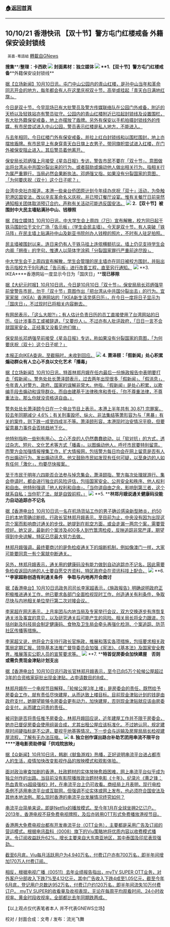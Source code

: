 ###  [:house:返回首頁](https://github.com/ourhimalayas/txt)
---


## 10/10/21 香港快讯 【双十节】警方屯门红楼戒备 外籍保安设封锁线
` 英喜-粵語組` [轉載自GNews](https://gnews.org/zh-hans/1585426/)

**搜集****/****整理：卡西欧**
![](https://assets.gnews.org/wp-content/uploads/2021/10/1010fenmian.jpg)
封面素材：独立媒体
![](https://assets.gnews.org/wp-content/uploads/2021/10/Screen-Shot-2021-10-10-at-9.39.30-AM.png)
**1.****【双十节】警方屯门红楼戒备****外籍保安设封锁线**

[据【立场新闻】10月10日讯，屯门中山公园内的青山红楼，是孙中山当年和革命同志开会的地方，每年都会有人在这里庆祝双十节，高举或挂起「青天白日满地红旗」。](https://www.thestandnews.com/politics/雙十節警方屯門紅樓戒備-外籍保安設封鎖線)

[今日是双十节，今早现场已有大批警员及警方传媒联络队在公园门外戒备，附近的天桥以及轻铁站亦有警员驻守。公园内的青山红楼附近已拉起封锁线及设置围栏，有大批外籍保安戒备，地上亦摆放了盾牌。另外有保安以手机拍摄封锁线外的传媒，有市民尝试进入中山公园，警员表示红楼是私人地方，不能进入。](https://www.thestandnews.com/politics/雙十節警方屯門紅樓戒備-外籍保安設封鎖線)

[与去年相同，今日红楼门外有保安戒备，并拉上红白封锁线和以围栏围封，地上亦摆放盾牌。有市民早上有身穿青天白日旗上衣男子，带同旗帜尝试进入红楼，在门外被保安阻止进入，其后警员着他离开。](https://www.thestandnews.com/politics/雙十節警方屯門紅樓戒備-外籍保安設封鎖線)

[保安局长邓炳强上月接受《星岛日报》专访，警告市民不要在「双十节」，意图做出将台湾从中共国分裂出来的行为，或者鼓励或煽动他人做出相关行为，指相关行为属严重罪行，当局必然会果断执法。邓炳强又指，如果没有分裂国家的意图，「为何要庆祝（双十）这个日子呢？」](https://www.thestandnews.com/politics/雙十節警方屯門紅樓戒備-外籍保安設封鎖線)

[台湾中央社亦报道，本港一些亲台侨团原计划今年续办庆祝「双十」活动，为免触犯港区国安法，改以辛亥革命名义庆祝，并已预订餐厅设宴。惟有关餐厅日前突然通知相关团体取消预订合约，声称有关活动可能违反国安法。](https://www.thestandnews.com/politics/雙十節警方屯門紅樓戒備-外籍保安設封鎖線)
![](https://assets.gnews.org/wp-content/uploads/2021/10/Screen-Shot-2021-10-10-at-9.39.41-AM.png)
**2.****【双十节】被围封中大民主墙****贴满孙中山、钱穆照**

[据【独立媒体】10月10日讯，中大学生会上周四（7日）宣布解散，校方同日起于铁马围封位于文化广场「告示板」（学生会民主墙）。今天是双十节，有人突破「铁马阵」在民主墙上贴满孙中山及新亚书院创办人钱穆的照片，不时有人驻足拍照。](https://www.inmediahk.net/node/政經/【雙十節】被圍封中大民主牆-貼滿孫中山、錢穆照)

[民主墙被围封以来，连日来仍有人于铁马挂上连侬横额抗议。墙上仍见支持学生会内阁「朔夜」的字句，惟遭人以简体字涂鸦「分裂国家罪行严重前途尽毁」。](https://www.inmediahk.net/node/政經/【雙十節】被圍封中大民主牆-貼滿孫中山、錢穆照)

[中大学生会于上周四宣布解散，学生会管理的民主墙亦在同日被校方围封，并贴出告示指校方于9月通过「告示板」进行改善工程，直至另行通知。](https://www.inmediahk.net/node/政經/【雙十節】被圍封中大民主牆-貼滿孫中山、錢穆照)
![](https://assets.gnews.org/wp-content/uploads/2021/10/Screen-Shot-2021-10-10-at-9.39.53-AM.png)
**3.  IKEA****香港网站一度显示今日为「国庆日」****现已移除**

[据【大纪元时报】10月10日讯，今日是10月10日「双十节」，保安局局长邓炳强早前曾警告市民，勿于「双十节」意图作出「把台湾从中共国分裂出去」的行为。宜家家居（IKEA）香港网站的「IKEA新生活灵感日历」，在今日一度将日子显示为「国庆日」，不过现时已将相关内容删去。](https://hk.epochtimes.com/news/2021-10-10/84870158)

[有网民表示，「这么大胆?!」；有人估计负责日历的员工直接使用了台湾网站的日历，估计涉事员工或被辞退，「又要炒人」。不过亦有人批评政府，「日日一言不合就国家安全，正经事又没看见他们做」](https://hk.epochtimes.com/news/2021-10-10/84870158)

[保安局长邓炳强早前接受《星岛日报》专访，称如果没有分裂国家的意图，「为何要庆祝（双十）这个日子呢？」](https://hk.epochtimes.com/news/2021-10-10/84870158)

[本报正向IKEA查询，至截稿时，未收到回应。](https://hk.epochtimes.com/news/2021-10-10/84870158)
![](https://assets.gnews.org/wp-content/uploads/2021/10/Screen-Shot-2021-10-10-at-9.40.01-AM.png)
**4. ****萧泽颐：「假新闻」处心积累煽动群众****有人立心不良以文化艺术「播毒」**

[据【立场新闻】10月10日讯，特首林郑月娥在任内最后一份施政报告中表明要打击「假新闻」。警务处处长萧泽颐表示，过去两年出现很多「假新闻」、「假消息」，令年青人对警方、政府、国家的误解非常大。他指，「假新闻」是处心积累，以欺编手段去煽动和误导群众。而自由建基于法律秩序和责任，「你不尊重法律，不尊重法治，那么你就没资格讲自由。」](https://www.thestandnews.com/politics/蕭澤頤假新聞處心積累煽動群眾-有人立心不良以文化藝術播毒)

[警务处处长萧泽颐今日在一个电台节目上表示，本港上半年共有 30,871 宗罪案，较去年同期减少 4.6%；有关刑事毁坏、纵火、非法集结等萧形容为与「黑暴」有关的案件，则下跌一成至四成半不等。萧泽颐形容，本港现时治安情况平稳，但要留意暴力事件会否转趋地下化。](https://www.thestandnews.com/politics/蕭澤頤假新聞處心積累煽動群眾-有人立心不良以文化藝術播毒)

[他特别指称一些别有用心、立心不良的人仍然蠢蠢欲动，以「软对抗」的方式，透过杂志、短片、文化艺术等方式「播毒」，以图煽动他人，呼吁市民要特别留意。而警方会加强情报搜集工作，扩大情报网，包括警方每日均会在网上留意是否有人作出煽动行为、发出煽动讯息。他又鼓励市民如发现有任何可疑，以至身边的人如有任何「激化」，均要尽快报案。](https://www.thestandnews.com/politics/蕭澤頤假新聞處心積累煽動群眾-有人立心不良以文化藝術播毒)

[至于市民于明年六四能否合法参与悼念集会，萧泽颐指，警方每次处理就游行、集会申请时，都会进行独立的风险评估，包括国家安全、公共安全和秩序、他人权利和自由。他特别强调「他人权利和自由」，「当你讲自由之余，影响到第三者，这个就系自私；当你犯了法，就是自毁前程。」](https://www.thestandnews.com/politics/蕭澤頤假新聞處心積累煽動群眾-有人立心不良以文化藝術播毒)
![](https://assets.gnews.org/wp-content/uploads/2021/10/Screen-Shot-2021-10-10-at-9.40.13-AM.png)
**5. ****林郑月娥说通关健康码没能力自动追踪亦不记名**

[据【香港电台】10月10日讯一名在机场货站工作的男子确诊感染新型肺炎，约50日的本地零确诊断缆。行政长官林郑月娥表示，至目前为止，中央没有因为出现这宗个案而影响商讨通关的步伐。她提到在航空方面，或会走漏一两宗个案，需要管控好。她又说，最新的个案涉及400多人到竹篙湾检疫，反映追踪非常严谨，期望得到中央谅解，特区已尽最大努力去做。](https://news.rthk.hk/rthk/ch/component/k2/1614509-20211010.htm)

[林郑月娥强调，最终要商讨的是免检疫通关下的熔断机制，例如像澳门一样，大家可能要同意一有个案就中断通关。](https://news.rthk.hk/rthk/ch/component/k2/1614509-20211010.htm)

[另外，林郑月娥表示，通关用的健康码没有能力做到自动追踪亦不记名，因此需要免检疫返回内地的人士要自愿交齐资料，特区政府会在资讯科技上配合。](https://news.rthk.hk/rthk/ch/component/k2/1614509-20211010.htm)
![](https://assets.gnews.org/wp-content/uploads/2021/10/Screen-Shot-2021-10-10-at-9.40.28-AM.png)
**6. ****李家超称创造有利通关条件　争取与内地再开会商讨**

[据【香港电台】10月10日讯政务司司长李家超表示，《施政报告》明确说明政府正积极推进通关工作，他已要求各部门全面检视现时工作，创造通关有利条件，争取尽快与内地相关单位举行第二次对接会议。](https://news.rthk.hk/rthk/ch/component/k2/1614483-20211010.htm)

[李家超在网志表示，上月率团与内地当局及专家举行会议，双方交换逐步有序恢复通关涉及事宜的意见，以及研究通关后可能产生的风险。相关局长将全力跟进，包括创新及科技局会制定健康码、食物及卫生局会牵头再强化检测、个案追踪、防范社区传播等措施。](https://news.rthk.hk/rthk/ch/component/k2/1614483-20211010.htm)

[李家超又说，他将全力支持行政长官施政，推展和落实各项措施，包括要求相关政策局定期汇报，领导基本法推广督导委员会加强《宪法》、《基本法》及国家安全教育，推展落实公职人员的宣誓要求等。](https://news.rthk.hk/rthk/ch/component/k2/1614483-20211010.htm)
![](https://assets.gnews.org/wp-content/uploads/2021/10/Screen-Shot-2021-10-10-at-9.40.39-AM.png)
**7. ****特首促房委会加快建屋　否则或需负责现金津贴计划支出**

[据【香港电台】10月10日讯行政长官林郑月娥表示，至今已向5万个轮候公屋超过3年的合资格家庭批出现金津贴，占申请数目的8成。](https://news.rthk.hk/rthk/ch/component/k2/1614504-20211010.htm)

[林郑月娥在一个电视节目解释，「轮候公屋3年上楼」是房委会的责任，既然给予房委会工作，就有责任尽快建屋，从而达致上楼目标。目前现金津贴计划的钱是由政府支付，她期望能够令房委会更有动力，加快建屋，否则现金津贴就应该由房委会支付，从而建立问责的责任。](https://news.rthk.hk/rthk/ch/component/k2/1614504-20211010.htm)

[被问到是否将责任推予房委会，林郑月娥回应说，近年建屋工作并不限于房委会，她亦已督促房委会使用组装合成，尤其出租公屋应该标准化。不过她认同，规定建屋时间硬指标是不公道，要视乎地基等情况，下一步会与运输及房屋局局长检视建屋流程，了解有无办法压缩。](https://news.rthk.hk/rthk/ch/component/k2/1614504-20211010.htm)
![](https://assets.gnews.org/wp-content/uploads/2021/10/Screen-Shot-2021-10-10-at-9.40.50-AM.png)
**8. ****独立创作谋出路****台补助艺团用串流不限平台****港电影资助停留「供戏院放映」**

[据【众新闻】10月10日讯，韩剧《鱿鱼游戏》热播，正好说明串流平台进占都市人的生活，疫情加快改变影视作品的放映模式和观影体验。](https://www.hkcnews.com/article/46344/串流平台-netflix-viutv-46344/獨立創作謀出路-台補助藝團用串流不限平台-港電影資助停留「供戲院放映」)

[面对政治审查加剧的香港，社政题材的实体放映愈趋困难，网上串流平台似乎成为独立创作的出路。当目前没有影院播放政治题材电影《十年》、纪录片《黄之锋：热血青年vs超级强权》时，在串流平台上仍可收看。商经局上月表明，现行电检条例不适用串流平台或互联网，但强调不论实体或网上发布，也必须符合国安法及其他本地法例。那么现时香港的串流平台发展情况终究如何？](https://www.hkcnews.com/article/46344/串流平台-netflix-viutv-46344/獨立創作謀出路-台補助藝團用串流不限平台-港電影資助停留「供戲院放映」)

[串流平台简单来说，即是Netflix的播放模式。至今年1月在全球坐拥2亿订户。 2013年，香港电视不获免费电视牌照，及后亦转用OTT形式免费播放港视节目。](https://www.hkcnews.com/article/46344/串流平台-netflix-viutv-46344/獨立創作謀出路-台補助藝團用串流不限平台-港電影資助停留「供戲院放映」)

[香港两大免费电视台都有开发串流平台（OTT业务），主要都是采用广告及订阅的营运模式。根据电讯盈科（0008）旗下的Viu策略地将优质内容以收费模式播送，令订阅收益跃升62%，增长主要来自大东南亚地区，其中泰国及印尼表现强劲。](https://www.hkcnews.com/article/46344/串流平台-netflix-viutv-46344/獨立創作謀出路-台補助藝團用串流不限平台-港電影資助停留「供戲院放映」)

[截至6月底，Viu每月活跃用户为4,940万名，付费订户亦有700万名，即半年间增加170万人付费订阅。](https://www.hkcnews.com/article/46344/串流平台-netflix-viutv-46344/獨立創作謀出路-台補助藝團用串流不限平台-港電影資助停留「供戲院放映」)

[相反，根据电视广播（00511）去年业绩报告指出，myTV SUPER OTT业务，对外客户分部收入下跌7%至4.12亿元，其中广告收入下跌4成至1.05亿元，截至今年6月底，登记用户总数达952万名，付费订户约120万名，即半年间流失10万付费订户。 myTV SUPER的收看量及收视表现，无论在每周平均观看时间、24小时收视率、黄金时段收视率，全部都比去年同期跌两成。](https://www.hkcnews.com/article/46344/串流平台-netflix-viutv-46344/獨立創作謀出路-台補助藝團用串流不限平台-港電影資助停留「供戲院放映」)

【以上观点仅代表笔者本人 并不代表GNEWS立场】

校对 / 封面合成：文粤 / 发布：流光飞舞

